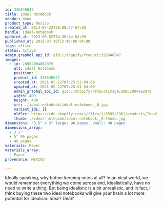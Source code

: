```yaml
---
id: 326848647
title: Ideal Notebook
vendor: None
product_type: Mexico
created_at: 2014-07-22T20:08:47-04:00
handle: ideal-notebook
updated_at: 2023-08-02T14:36:44-04:00
published_at: 2012-07-16T12:46:00-04:00
tags: office
status: active
admin_graphql_api_id: gid://shopify/Product/326848647
images:
  - id: 28952094802079
    alt: Ideal Notebook
    position: 1
    product_id: 326848647
    created_at: 2021-05-12T07:25:51-04:00
    updated_at: 2021-05-12T07:25:51-04:00
    admin_graphql_api_id: gid://shopify/ProductImage/28952094802079
    width: 400
    height: 400
    src: ./ideal-notebook/ideal-notebook__0.jpg
    variant_ids: []
    oldSrc: https://cdn.shopify.com/s/files/1/0589/2901/products/Ideal_Notebooks.jpg?v=1620818751
    thumb: ./ideal-notebook/ideal-notebook__0-thumb.jpg
dimensions: '3.5" x 5" large: 96 pages, small: 48 pages'
dimensions_array:
  - 3.5"
  - 5" 96 pages
  - 48 pages
materials: Paper
materials_array:
  - Paper
provenance: MEXICO

---
```


Ideally speaking, why bother keeping notes at all? In an ideal world, we would remember everything we come across and, idealistically, have no need to write a thing. But being idealistic is a bit unrealistic, and in fact, I think buying these two ideal notebooks will give your brain a lot more potential for idealism. Ideal? Deal?